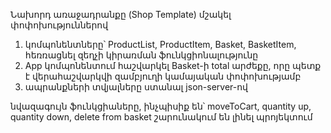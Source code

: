Նախորդ առաջադրանքը (Shop Template) մշակել փոփոխություններով

1. կոմպոնենտները՝ ProductList, ProductItem, Basket, BasketItem, հեռռացնել զեղչի կիրառման ֆունկցիոնալությունը
2. App կոմպոնենտում հաշվարկել Basket-ի total արժեքը, որը պետք է վերահաշվարկվի զամբյուղի կամայական փոփոխությամբ
3. ապրանքների տվյալները ստանալ json-server-ով

նվազագույն ֆունկցիաները, ինչպիսիք են՝ moveToCart, quantity up, quantity down, delete from basket շարունակում են լինել պրոյեկտում
